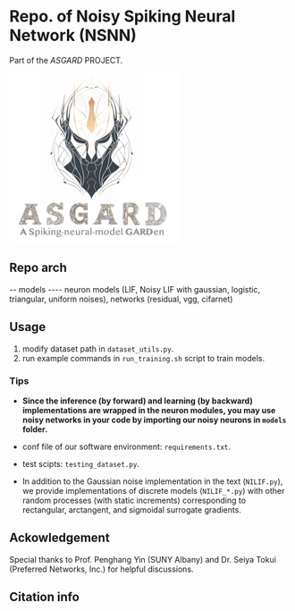 <!--
 * @Author: ----
 * @Date: 2022-04-09 11:57:47
 * @LastEditors: GhMa
 * @LastEditTime: 2023-05-02 19:35:49
-->
# Repo. of Noisy Spiking Neural Network (NSNN)

Part of the *ASGARD* PROJECT.

![Porject ASGARD](https://github.com/genema/Noisy-Spiking-Neuron-Nets/raw/master/proj_logo.jpg)

## Repo arch
-- models
---- neuron models (LIF, Noisy LIF with gaussian, logistic, triangular, uniform noises), networks (residual, vgg, cifarnet)

## Usage

1. modify dataset path in `dataset_utils.py`.
2. run example commands in `run_training.sh` script to train models. 

### Tips
* **Since the inference (by forward) and learning (by backward) implementations are wrapped in the neuron modules, you may use noisy networks in your code by importing our  noisy neurons in `models` folder.**

* conf file of our software environment: `requirements.txt`.
* test scipts: `testing_dataset.py`.
* In addition to the Gaussian noise implementation in the text (`NILIF.py`), we provide implementations of discrete models (`NILIF_*.py`) with other random processes (with static increments) corresponding to rectangular, arctangent, and sigmoidal surrogate gradients.

## Ackowledgement

Special thanks to Prof. Penghang Yin (SUNY Albany) and Dr. Seiya Tokui (Preferred Networks, Inc.) for helpful discussions.

## Citation info


